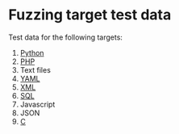 # Fuzzing target test data

Test data for the following targets: 
1. [Python](test%20files/python#readme)
2. [PHP](/test%20files/php/README.md)
3. Text files
4. [YAML](/test%20files/yaml/README.md)
5. [XML](/test%20files/xml/README.md)
6. [SQL](/test%20files/sql/README.md)
7. Javascript
8. JSON
9. [C](/test%20files/c/README.md)
